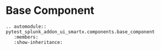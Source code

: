 # Base Component

```{eval-rst}
.. automodule:: pytest_splunk_addon_ui_smartx.components.base_component
   :members:
   :show-inheritance:
```
